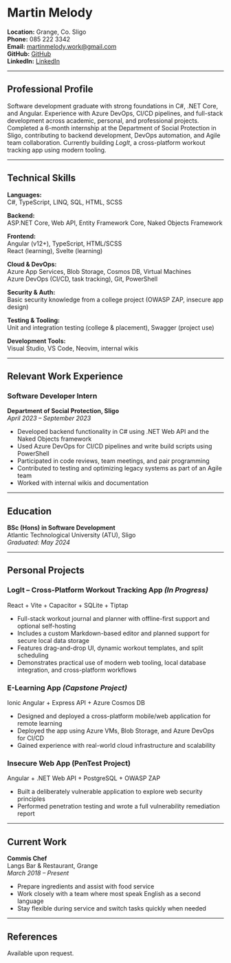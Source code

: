 # Martin Melody

**Location:** Grange, Co. Sligo  
**Phone:** 085 222 3342  
**Email:** martinmelody.work@gmail.com  
**GitHub:** [GitHub](https://github.com/MartinMelody)  
**LinkedIn:** [LinkedIn](https://www.linkedin.com/in/martinmelody/)

---

## Professional Profile

Software development graduate with strong foundations in C#, .NET Core, and Angular. Experience with Azure DevOps, CI/CD pipelines, and full-stack development across academic, personal, and professional projects. Completed a 6-month internship at the Department of Social Protection in Sligo, contributing to backend development, DevOps automation, and Agile team collaboration. Currently building _LogIt_, a cross-platform workout tracking app using modern tooling.

---

## Technical Skills

**Languages:**  
C#, TypeScript, LINQ, SQL, HTML, SCSS

**Backend:**  
ASP.NET Core, Web API, Entity Framework Core, Naked Objects Framework

**Frontend:**  
Angular (v12+), TypeScript, HTML/SCSS  
React (learning), Svelte (learning)

**Cloud & DevOps:**  
Azure App Services, Blob Storage, Cosmos DB, Virtual Machines  
Azure DevOps (CI/CD, task tracking), Git, PowerShell

**Security & Auth:**  
Basic security knowledge from a college project (OWASP ZAP, insecure app design)

**Testing & Tooling:**  
Unit and integration testing (college & placement), Swagger (project use)

**Development Tools:**  
Visual Studio, VS Code, Neovim, internal wikis

---

## Relevant Work Experience

### Software Developer Intern

**Department of Social Protection, Sligo**  
_April 2023 – September 2023_

- Developed backend functionality in C# using .NET Web API and the Naked Objects framework
- Used Azure DevOps for CI/CD pipelines and write build scripts using PowerShell
- Participated in code reviews, team meetings, and pair programming
- Contributed to testing and optimizing legacy systems as part of an Agile team
- Worked with internal wikis and documentation

---

## Education

**BSc (Hons) in Software Development**  
Atlantic Technological University (ATU), Sligo  
_Graduated: May 2024_

---

## Personal Projects

### **LogIt – Cross-Platform Workout Tracking App** _(In Progress)_

React + Vite + Capacitor + SQLite + Tiptap

- Full-stack workout journal and planner with offline-first support and optional self-hosting
- Includes a custom Markdown-based editor and planned support for secure local data storage
- Features drag-and-drop UI, dynamic workout templates, and split scheduling
- Demonstrates practical use of modern web tooling, local database integration, and cross-platform workflows

### **E-Learning App** _(Capstone Project)_

Ionic Angular + Express API + Azure Cosmos DB

- Designed and deployed a cross-platform mobile/web application for remote learning
- Deployed the app using Azure VMs, Blob Storage, and Azure DevOps for CI/CD
- Gained experience with real-world cloud infrastructure and scalability

### **Insecure Web App (PenTest Project)**

Angular + .NET Web API + PostgreSQL + OWASP ZAP

- Built a deliberately vulnerable application to explore web security principles
- Performed penetration testing and wrote a full vulnerability remediation report

---

## Current Work

**Commis Chef**  
Langs Bar & Restaurant, Grange  
_March 2018 – Present_

- Prepare ingredients and assist with food service
- Work closely with a team where most speak English as a second language
- Stay flexible during service and switch tasks quickly when needed

---

## References

Available upon request.
